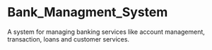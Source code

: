 # Bank_Managment_System
A system for managing banking services like account management, transaction, loans and customer services.
